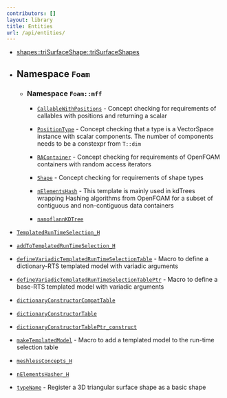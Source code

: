```yaml
---
contributors: []
layout: library
title: Entities
url: /api/entities/
---
```




  - [shapes::triSurfaceShape::triSurfaceShapes](/api/doc_meshfree__shapes__triSurfaceShape__triSurfaceShapes#standardese-trisurfaceshapes-c)

  - ## Namespace `Foam`
    
      - ### Namespace `Foam::mff`
        
          - [`CallableWithPositions`](/api/doc_meshfree__includes__meshlessConcepts#standardese-foam__mff__callablewithpositions) - Concept checking for requirements of callables with positions and returning a scalar
        
          - [`PositionType`](/api/doc_meshfree__includes__meshlessConcepts#standardese-foam__mff__positiontype) - Concept checking that a type is a VectorSpace instance with scalar components. The number of components needs to be a constexpr from `T::dim`
        
          - [`RAContainer`](/api/doc_meshfree__includes__meshlessConcepts#standardese-foam__mff__racontainer) - Concept checking for requirements of OpenFOAM containers with random access iterators
        
          - [`Shape`](/api/doc_meshfree__includes__meshlessConcepts#standardese-foam__mff__shape) - Concept checking for requirements of shape types
        
          - [`nElementsHash`](/api/doc_meshfree__kdTrees__nElementsHasher#standardese-foam__mff__nelementshash-t-) - This template is mainly used in kdTrees wrapping Hashing algorithms from OpenFOAM for a subset of contiguous and non-contiguous data containers
        
          - [`nanoflannKDTree`](/api/doc_meshfree__kdTrees__nanoflannKDTree__nanoflannKDTrees#standardese-foam__mff)

  - [`TemplatedRunTimeSelection_H`](/api/doc_meshfree__includes__TemplatedRunTimeSelection#standardese-templatedruntimeselection-h)

  - [`addToTemplatedRunTimeSelection_H`](/api/doc_meshfree__includes__addToTemplatedRunTimeSelection#standardese-addtotemplatedruntimeselection-h)

  - [`defineVariadicTemplatedRunTimeSelectionTable`](/api/doc_meshfree__includes__TemplatedRunTimeSelection#standardese-definevariadictemplatedruntimeselectiontable) - Macro to define a dictionary-RTS templated model with variadic arguments

  - [`defineVariadicTemplatedRunTimeSelectionTablePtr`](/api/doc_meshfree__includes__TemplatedRunTimeSelection#standardese-definevariadictemplatedruntimeselectiontableptr) - Macro to define a base-RTS templated model with variadic arguments

  - [`dictionaryConstructorCompatTable`](/api/doc_meshfree__shapes__basicShape__basicShapes#standardese-basicshapes-c)

  - [`dictionaryConstructorTable`](/api/doc_meshfree__shapes__basicShape__basicShapes#standardese-basicshapes-c)

  - [`dictionaryConstructorTablePtr_construct`](/api/doc_meshfree__shapes__basicShape__basicShapes#standardese-basicshapes-c)

  - [`makeTemplatedModel`](/api/doc_meshfree__includes__addToTemplatedRunTimeSelection#standardese-maketemplatedmodel) - Macro to add a templated model to the run-time selection table

  - [`meshlessConcepts_H`](/api/doc_meshfree__includes__meshlessConcepts#standardese-meshlessconcepts-h)

  - [`nElementsHasher_H`](/api/doc_meshfree__kdTrees__nElementsHasher#standardese-nelementshasher-h)

  - [`typeName`](/api/doc_meshfree__shapes__basicShape__basicShapes#standardese-typename) - Register a 3D triangular surface shape as a basic shape